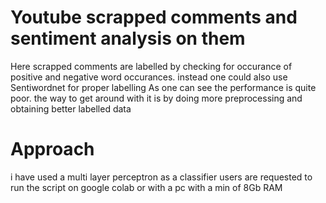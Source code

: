 # Youtube  scrapped comments and sentiment analysis on them

Here scrapped comments are labelled by checking for occurance of positive and negative word occurances. instead one could also use Sentiwordnet for proper labelling
 As one can see the performance is quite poor.
the way to get around with it is by doing more preprocessing and obtaining better labelled data

# Approach
i have used a multi layer perceptron as a classifier
users are requested to run the script on google colab or with a pc with  a min of 8Gb RAM
